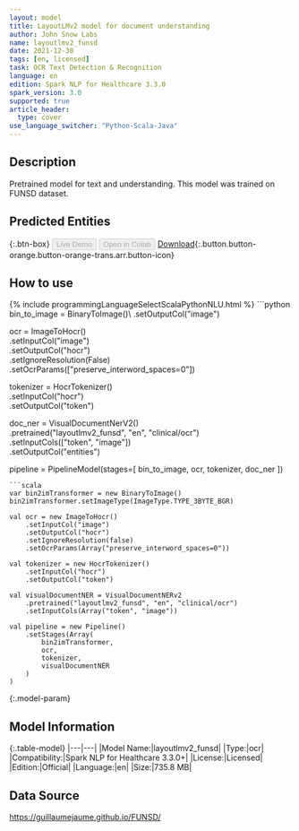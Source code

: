 ```yaml
---
layout: model
title: LayoutLMv2 model for document understanding
author: John Snow Labs
name: layoutlmv2_funsd
date: 2021-12-30
tags: [en, licensed]
task: OCR Text Detection & Recognition
language: en
edition: Spark NLP for Healthcare 3.3.0
spark_version: 3.0
supported: true
article_header:
  type: cover
use_language_switcher: "Python-Scala-Java"
---
```


## Description

Pretrained model for text and understanding. This model was trained on FUNSD dataset.

## Predicted Entities



{:.btn-box}
<button class="button button-orange" disabled>Live Demo</button>
<button class="button button-orange" disabled>Open in Colab</button>
[Download](https://s3.amazonaws.com/auxdata.johnsnowlabs.com/clinical/ocr/layoutlmv2_funsd_en_3.3.0_3.0_1640854497540.zip){:.button.button-orange.button-orange-trans.arr.button-icon}

## How to use



<div class="tabs-box" markdown="1">
{% include programmingLanguageSelectScalaPythonNLU.html %}
```python
bin_to_image = BinaryToImage()\
    .setOutputCol("image")

ocr = ImageToHocr()\
    .setInputCol("image")\
    .setOutputCol("hocr")\
    .setIgnoreResolution(False)\
    .setOcrParams(["preserve_interword_spaces=0"])

tokenizer = HocrTokenizer()\
    .setInputCol("hocr")\
    .setOutputCol("token")

doc_ner = VisualDocumentNerV2()\
    .pretrained("layoutlmv2_funsd", "en", "clinical/ocr")\
    .setInputCols(["token", "image"])\
    .setOutputCol("entities")

pipeline = PipelineModel(stages=[
    bin_to_image,
    ocr,
    tokenizer,
    doc_ner
    ])
```
```scala
var bin2imTransformer = new BinaryToImage()
bin2imTransformer.setImageType(ImageType.TYPE_3BYTE_BGR)

val ocr = new ImageToHocr()
    .setInputCol("image")
    .setOutputCol("hocr")
    .setIgnoreResolution(false)
    .setOcrParams(Array("preserve_interword_spaces=0"))

val tokenizer = new HocrTokenizer()
    .setInputCol("hocr")
    .setOutputCol("token")

val visualDocumentNER = VisualDocumentNERv2
    .pretrained("layoutlmv2_funsd", "en", "clinical/ocr")
    .setInputCols(Array("token", "image"))

val pipeline = new Pipeline()
    .setStages(Array(
        bin2imTransformer,
        ocr,
        tokenizer,
        visualDocumentNER
    )
)
```
</div>

{:.model-param}
## Model Information

{:.table-model}
|---|---|
|Model Name:|layoutlmv2_funsd|
|Type:|ocr|
|Compatibility:|Spark NLP for Healthcare 3.3.0+|
|License:|Licensed|
|Edition:|Official|
|Language:|en|
|Size:|735.8 MB|

## Data Source

https://guillaumejaume.github.io/FUNSD/